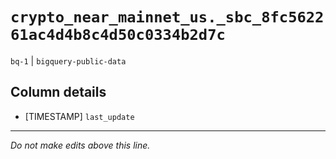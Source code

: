 # `crypto_near_mainnet_us._sbc_8fc562261ac4d4b8c4d50c0334b2d7c`
`bq-1` | `bigquery-public-data`

## Column details
* [TIMESTAMP] `last_update`

-------------------------------------------------------------------------------
*Do not make edits above this line.*
